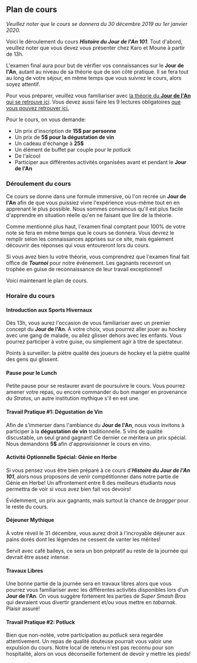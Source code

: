## Plan de cours

*Veuillez noter que le cours se donnera du 30 décembre 2019 au 1er janvier 2020.*

Voici le déroulement du cours ***Histoire du Jour de l'An 101***. Tout d'abord, veuillez noter que vous devez vous présenter chez Karo et Moune à partir de 13h.

L'examen final aura pour but de vérifier vos connaissances sur le **Jour de l'An**, autant au niveau de sa théorie que de son côté pratique. Il se fera tout au long de votre séjour, en même temps que vous suivrez le cours, alors soyez attentif. 

Pour vous préparer, veuillez vous familiariser avec [la théorie du **Jour de l'An** qui se retrouve ici](theorie.md). Vous devez aussi faire les 9 lectures obligatoires [que vous pouvez retrouver ici.](index.md)

Pour le cours, on vous demande:
- Un prix d'inscription de **15$ par personne**
- Un prix de **5$ pour la dégustation de vin**
- Un cadeau d'échange à **25$**
- Un élément de buffet par couple pour le *potluck*
- De l'alcool
- Participer aux différentes activités organisées avant et pendant le **Jour de l'An**


### Déroulement du cours

Ce cours se donne dans une formule immersive, où l'on recrée un **Jour de l'An** afin de que vous puissiez vivre l'expérience vous-même tout en en apprenant le plus possible. Nous sommes convaincus qu'il est plus facile d'apprendre en situation réelle qu'en ne faisant que lire de la théorie. 

Comme mentionné plus haut, l'examen final comptant pour 100% de votre note se fera en même temps que le cours se donnera. Vous devrez le remplir selon les connaissances apprises sur ce site, mais également découvrir des réponses qui vous entoureront lors du cours.

Si vous avez bien lu votre théorie, vous comprendrez que l'examen final fait office de ***Tournoi*** pour notre événement. Les gagnants recevront un trophée en guise de reconnaissance de leur travail exceptionnel!

Voici maintenant le plan de cours.

### Horaire du cours

#### Introduction aux Sports Hivernaux

Dès 13h, vous aurez l'occasion de vous familiariser avec un premier concept du **Jour de l'An**. À votre choix, vous pourrez aller jouer au hockey avec une gang de malade, ou allez glisser dehors avec les enfants. Vous pourrez participer à votre guise, ou simplement agir à titre de spectateur.

Points à surveiller: la piètre qualité des joueurs de hockey et la piètre qualité des gens qui glissent.

#### Pause pour le Lunch

Petite pause pour se restaurer avant de poursuivre le cours. Vous pourrez amener votre repas, ou encore commander du bon manger en provenance du *Stratos*, un autre institution mythique s'il en est une.

#### Travail Pratique #1: Dégustation de Vin

Afin de s'immerser dans l'ambiance du **Jour de l'An**, nous vous invitons à participer à la **dégustation de vin** traditionnelle. 5 vins de qualité discustable, un seul grand gagnant! Ce dernier ce méritera un prix spécial. Nous demandons **5$** afin d'approvisionner le cours en vino.

#### Activité Optionnelle Spécial: Génie en Herbe

Si vous pensez vous être bien préparé à ce cours d'***Histoire du Jour de l'An 101***, alors nous proposons de venir compétitionner dans notre partie de Génie en Herbe! Un affrontement entre 8 des meilleurs étudiants nous permettra de voir si vous avez bien fait vos devoirs!

Évidemment, un prix aux gagnants, mais surtout la chance de *bragger* pour le reste du cours.

#### Déjeuner Mythique

À votre réveil le 31 décembre, vous aurez droit à l'incroyable déjeuner aux pains dorés dont les légendes ne cessent de vanter les mérites! 

Servit avec café baileys, ce sera un bon prépratif au reste de la journée qui devrait être assez intense.

#### Travaux Libres

Une bonne partie de la journée sera en travaux libres alors que vous pourrez vous familiariser avec les différentes activités disponibles lors d'un **Jour de l'An**. On vous suggère fortement les parties de *Super Smash Bros* qui devraient vous divertir grandement et/ou vous mettre en *tabarnak*. Plaisir assuré!

#### Travail Pratique #2: Potluck

Bien que non-notée, votre participation au *potluck* sera regardée attentivement. Un repas de qualité douteuse pourrait vous valoir une expulsion du cours. Notre local de retenu n'est pas reconnu pour son hospitalité, alors on vous déconseille fortement de devoir y mettre les pieds!


